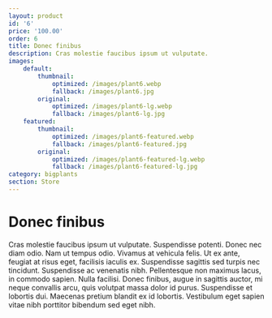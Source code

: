 ```yaml
---
layout: product
id: '6'
price: '100.00'
order: 6
title: Donec finibus
description: Cras molestie faucibus ipsum ut vulputate.
images:
    default:
        thumbnail:
            optimized: /images/plant6.webp
            fallback: /images/plant6.jpg
        original:
            optimized: /images/plant6-lg.webp
            fallback: /images/plant6-lg.jpg
    featured: 
        thumbnail:
            optimized: /images/plant6-featured.webp
            fallback: /images/plant6-featured.jpg
        original:
            optimized: /images/plant6-featured-lg.webp
            fallback: /images/plant6-featured-lg.jpg
category: bigplants
section: Store
---
```


# Donec finibus

Cras molestie faucibus ipsum ut vulputate. Suspendisse potenti. Donec nec diam odio. Nam ut tempus odio. Vivamus at vehicula felis. Ut ex ante, feugiat at risus eget, facilisis iaculis ex. Suspendisse sagittis sed turpis nec tincidunt. Suspendisse ac venenatis nibh. Pellentesque non maximus lacus, in commodo sapien. Nulla facilisi. Donec finibus, augue in sagittis auctor, mi neque convallis arcu, quis volutpat massa dolor id purus. Suspendisse et lobortis dui. Maecenas pretium blandit ex id lobortis. Vestibulum eget sapien vitae nibh porttitor bibendum sed eget nibh.